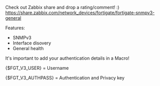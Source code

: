 Check out Zabbix share and drop a rating/comment! :)
https://share.zabbix.com/network_devices/fortigate/fortigate-snmpv3-general

Features:
- SNMPv3
- Interface disovery
- General health
 

It's important to add your authentication details in a Macro!

{$FGT_V3_USER} = Username

{$FGT_V3_AUTHPASS} = Authentication and Privacy key
